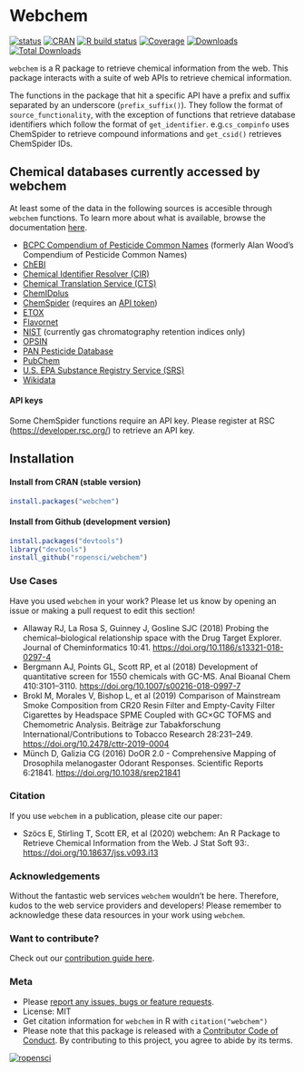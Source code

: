 
<!-- README.md is generated from README.Rmd. Please edit that file -->

# Webchem

<!-- badges: start -->

[![status](https://www.repostatus.org/badges/latest/active.svg)](https://www.repostatus.org/#active)
[![CRAN](https://www.r-pkg.org/badges/version/webchem)](https://CRAN.R-project.org/package=webchem)
[![R build
status](https://github.com/ropensci/webchem/workflows/R-CMD-check/badge.svg)](https://github.com/ropensci/webchem/actions)
[![Coverage](https://codecov.io/github/ropensci/webchem/coverage.svg?branch=master)](https://codecov.io/gh/ropensci/webchem/branch/master)
[![Downloads](https://cranlogs.r-pkg.org/badges/webchem)](https://cran.r-project.org/package=webchem)
[![Total
Downloads](https://cranlogs.r-pkg.org/badges/grand-total/webchem?color=blue)](https://cran.r-project.org/package=webchem)

<!-- badges: end -->

`webchem` is a R package to retrieve chemical information from the web.
This package interacts with a suite of web APIs to retrieve chemical
information.

The functions in the package that hit a specific API have a prefix and
suffix separated by an underscore (`prefix_suffix()`). They follow the
format of `source_functionality`, with the exception of functions that
retrieve database identifiers which follow the format of
`get_identifier`. e.g.`cs_compinfo` uses ChemSpider to retrieve compound
informations and `get_csid()` retrieves ChemSpider IDs.

## Chemical databases currently accessed by webchem

At least some of the data in the following sources is accesible through
`webchem` functions. To learn more about what is available, browse the
documentation
[here](https://docs.ropensci.org/webchem/reference/index.html).

-   [BCPC Compendium of Pesticide Common
    Names](https://pesticidecompendium.bcpc.org) (formerly Alan Wood’s
    Compendium of Pesticide Common Names)
-   [ChEBI](https://www.ebi.ac.uk/chebi/)
-   [Chemical Identifier Resolver
    (CIR)](https://cactus.nci.nih.gov/chemical/structure)
-   [Chemical Translation Service
    (CTS)](http://cts.fiehnlab.ucdavis.edu/)
-   [ChemIDplus](https://chem.nlm.nih.gov/chemidplus/)
-   [ChemSpider](http://www.chemspider.com/) (requires an [API
    token](https://developer.rsc.org/))
-   [ETOX](http://webetox.uba.de/webETOX/index.do)
-   [Flavornet](http://www.flavornet.org)
-   [NIST](https://webbook.nist.gov) (currently gas chromatography
    retention indices only)
-   [OPSIN](http://opsin.ch.cam.ac.uk/instructions.html)
-   [PAN Pesticide Database](https://www.pesticideinfo.org/)
-   [PubChem](https://pubchem.ncbi.nlm.nih.gov/)
-   [U.S. EPA Substance Registry Service
    (SRS)](https://cdxnodengn.epa.gov/cdx-srs-rest/)
-   [Wikidata](https://www.wikidata.org/wiki/Wikidata:WikiProject_Chemistry)

#### API keys

Some ChemSpider functions require an API key. Please register at RSC
(<https://developer.rsc.org/>) to retrieve an API key.

## Installation

#### Install from CRAN (stable version)

``` r
install.packages("webchem")
```

#### Install from Github (development version)

``` r
install.packages("devtools")
library("devtools")
install_github("ropensci/webchem")
```

### Use Cases

Have you used `webchem` in your work? Please let us know by opening an
issue or making a pull request to edit this section!

-   Allaway RJ, La Rosa S, Guinney J, Gosline SJC (2018) Probing the
    chemical–biological relationship space with the Drug Target
    Explorer. Journal of Cheminformatics 10:41.
    <https://doi.org/10.1186/s13321-018-0297-4>
-   Bergmann AJ, Points GL, Scott RP, et al (2018) Development of
    quantitative screen for 1550 chemicals with GC-MS. Anal Bioanal Chem
    410:3101–3110. <https://doi.org/10.1007/s00216-018-0997-7>
-   Brokl M, Morales V, Bishop L, et al (2019) Comparison of Mainstream
    Smoke Composition from CR20 Resin Filter and Empty-Cavity Filter
    Cigarettes by Headspace SPME Coupled with GC×GC TOFMS and
    Chemometric Analysis. Beiträge zur Tabakforschung
    International/Contributions to Tobacco Research 28:231–249.
    <https://doi.org/10.2478/cttr-2019-0004>
-   Münch D, Galizia CG (2016) DoOR 2.0 - Comprehensive Mapping of
    Drosophila melanogaster Odorant Responses. Scientific Reports
    6:21841. <https://doi.org/10.1038/srep21841>

### Citation

If you use `webchem` in a publication, please cite our paper:

-   Szöcs E, Stirling T, Scott ER, et al (2020) webchem: An R Package to
    Retrieve Chemical Information from the Web. J Stat Soft 93:.
    <https://doi.org/10.18637/jss.v093.i13>

### Acknowledgements

Without the fantastic web services `webchem` wouldn’t be here.
Therefore, kudos to the web service providers and developers! Please
remember to acknowledge these data resources in your work using
`webchem`.

### Want to contribute?

Check out our [contribution guide
here](https://github.com/ropensci/webchem/blob/master/CONTRIBUTING.md).

### Meta

-   Please [report any issues, bugs or feature
    requests](https://github.com/ropensci/webchem/issues).
-   License: MIT
-   Get citation information for `webchem` in R with
    `citation("webchem")`
-   Please note that this package is released with a [Contributor Code
    of Conduct](https://ropensci.org/code-of-conduct/). By contributing
    to this project, you agree to abide by its terms.

[![ropensci](https://ropensci.org/public_images/github_footer.png)](https://ropensci.org)
